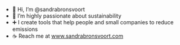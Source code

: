 - 👋 Hi, I’m @sandrabronsvoort
- 💚 I’m highly passionate about sustainability
- ➕ I create tools that help people and small companies to reduce emissions
- ☕ Reach me at www.sandrabronsvoort.com
